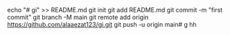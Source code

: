 echo "# gi" >> README.md
git init
git add README.md
git commit -m "first commit"
git branch -M main
git remote add origin https://github.com/alaaezat123/gi.git
git push -u origin main# g
hh
